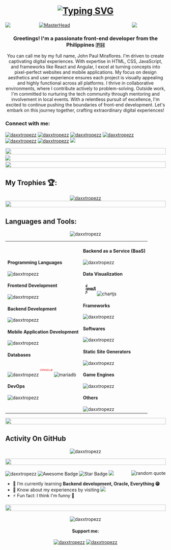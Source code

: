 <h1 align="center">
    <a href="https://daxxtropezz.github.io">
        <img src="https://readme-typing-svg.herokuapp.com?font=Anurati&weight=500&size=23&pause=1000&color=8B0CF7F6&background=FFFFFF00&center=true&random=true&width=500&height=70&lines=Hallo,+I'm+Daxxtropezz+%F0%9F%98%8E;I'm+a+Developer+%F0%9F%91%A8%F0%9F%8F%BB%E2%80%8D%F0%9F%92%BB;%F0%9F%90%B1%E2%80%8D%F0%9F%9A%80+Welcome+to+my+Github+Profile+%F0%9F%90%B1%E2%80%8D%F0%9F%9A%80;You+can+call+me+Hale%2FPaul%2FJP+%F0%9F%A4%97" alt="Typing SVG" />
    </a>
</h1>

<!--
<p align="center">
    <img src="https://spotify-recently-played-readme.vercel.app/api?user=r4fxmiqztrsfk4nguvlzjxr57&count=4" />
</p>
-->

[![MasterHead](https://mir-s3-cdn-cf.behance.net/project_modules/max_1200/bbefa799786133.5efa9bf3d1b49.gif)](https://daxxtropezz.github.io)
<img align="left" src="https://user-images.githubusercontent.com/65187002/144930161-2f783401-8d27-4fdf-a2f7-cc0ba32f1f1f.gif" width="21%" style="display:inline;"><img align="right" src="https://user-images.githubusercontent.com/65187002/144930161-2f783401-8d27-4fdf-a2f7-cc0ba32f1f1f.gif" width="21%" style="display:inline;">

<h3 align="center">Greetings! I'm a passionate front-end developer from the Philippines 🇵🇭</h3>
<p align="center">You can call me by my full name, John Paul Miraflores. I'm driven to create captivating digital experiences. With expertise in HTML, CSS, JavaScript, and frameworks like React and Angular, I excel at turning concepts into pixel-perfect websites and mobile applications. My focus on design aesthetics and user experience ensures each project is visually appealing and highly functional across all platforms. I thrive in collaborative environments, where I contribute actively to problem-solving. Outside work, I'm committed to nurturing the tech community through mentoring and involvement in local events. With a relentless pursuit of excellence, I'm excited to continue pushing the boundaries of front-end development. Let's embark on this journey together, crafting extraordinary digital experiences!</p>
<h3 align="left">Connect with me:</h3>
<p align="left">
    <a href="https://www.behance.net/daxxtropezz"><img src="https://raw.githubusercontent.com/rahuldkjain/github-profile-readme-generator/master/src/images/icons/Social/behance.svg" alt="daxxtropezz" height="50" width="50" /></a>
    <a href="https://fb.com/daxxtropezz"><img src="https://raw.githubusercontent.com/rahuldkjain/github-profile-readme-generator/master/src/images/icons/Social/facebook.svg" alt="daxxtropezz" height="50" width="50" /></a>
    <a href="https://linkedin.com/in/daxxtropezz"><img src="https://skillicons.dev/icons?i=linkedin" alt="daxxtropezz" /></a>
    <a href="https://stackoverflow.com/users/21004406"><img src="https://skillicons.dev/icons?i=stackoverflow" alt="daxxtropezz" /></a>
    <a href="https://instagram.com/daxxtropezz"><img src="https://skillicons.dev/icons?i=instagram" alt="daxxtropezz" /></a>
    <a href="mailto:miraflores.john@gmail.com"><img src="https://skillicons.dev/icons?i=gmail" alt="daxxtropezz" /></a>
    <img src="https://raw.githubusercontent.com/innng/innng/master/assets/kyubey.gif" height="40" />
</p>
<img src="https://i.imgur.com/dBaSKWF.gif" height="20" width="100%"> <!-- separator -->
<!-- Contribution Graph -->
 <img src="https://github-readme-activity-graph.vercel.app/graph?username=Daxxtropezz&theme=dracula" /> <!-- 26-08-24-->
<img src="https://i.imgur.com/dBaSKWF.gif" height="20" width="100%"> <!-- separator -->

## My Trophies 🏆:
<div align="center">
    <!-- Trophy -->
    <a href="https://daxxtropezz.github.io">
        <img align="center" src="https://github-profile-trophy.vercel.app/?username=daxxtropezz&theme=dracula&row=2&column=3&no-frame=true" alt="daxxtropezz" />
    </a>
</div>
<img src="https://i.imgur.com/dBaSKWF.gif" height="20" width="100%"> <!-- separator -->

## Languages and Tools:
<p align="center">
    <!-- Most Languages Used -->
    <img src="https://github-readme-stats.vercel.app/api/top-langs?username=daxxtropezz&show_icons=true&theme=dracula&locale=en&layout=compact" alt="daxxtropezz" /> 
    <table width="100%" align="center">
    <tr>
        <td>
            <!-- cs, ts --><h4>Programming Languages</h4><img src="https://skillicons.dev/icons?i=java,js,php,cpp,python&perline=5" alt="daxxtropezz" />
            <!-- angular, pug, babel --><h4>Frontend Development</h4><img src="https://skillicons.dev/icons?i=react,bootstrap,css,html,sass,tailwind,materialui&perline=5" alt="daxxtropezz" />
            <!-- graphql --><h4>Backend Development</h4><img src="https://skillicons.dev/icons?i=nodejs,spring,express,nginx,nestjs&perline=5" alt="daxxtropezz" />
            <h4>Mobile Application Development</h4><img src="https://skillicons.dev/icons?i=androidstudio,flutter,dart" alt="daxxtropezz" />
            <h4>Databases</h4>
            <div>
                <img src="https://skillicons.dev/icons?i=mongodb,mysql" alt="daxxtropezz" />
                <img src="https://raw.githubusercontent.com/devicons/devicon/master/icons/oracle/oracle-original.svg" alt="oracle" width="40" height="40" />
                <img src="https://www.vectorlogo.zone/logos/mariadb/mariadb-icon.svg" alt="mariadb" width="40" height="40" />
            </div>
            <h4>DevOps</h4><img src="https://skillicons.dev/icons?i=aws,docker,gcp" alt="daxxtropezz" />        
        </td>
        <td>
            <h4>Backend as a Service (BaaS)</h4><img src="https://skillicons.dev/icons?i=firebase" alt="daxxtropezz" />
            <h4>Data Visualization</h4>
                <div>
                    <img src="https://raw.githubusercontent.com/Hardik0307/Hardik0307/master/assets/canvasjs-charts.svg" alt="canvasjs" width="40" height="40" />
                    <img src="https://www.chartjs.org/media/logo-title.svg" alt="chartjs" width="40" height="40" />    
                </div>
            <h4>Frameworks</h4><img src="https://skillicons.dev/icons?i=laravel,dotnet" alt="daxxtropezz" />
            <h4>Softwares</h4><img src="https://skillicons.dev/icons?i=ai,ps,figma,blender,postman" alt="daxxtropezz" />
            <h4>Static Site Generators</h4><img src="https://skillicons.dev/icons?i=nextjs" alt="daxxtropezz" />
            <h4>Game Engines</h4><img src="https://skillicons.dev/icons?i=unity" alt="daxxtropezz" />
            <h4>Others</h4><img src="https://skillicons.dev/icons?i=linux,git,anaconda,bitbucket,eclipse,sublime,vscode,visualstudio,ubuntu,wordpress,notion,codepen&perline=5" alt="daxxtropezz" />
        </td>
    </tr>
    </table>
</p>
<img src="https://i.imgur.com/dBaSKWF.gif" height="20" width="100%"> <!-- separator -->

## Activity On GitHub
<p align="center">
    <!-- Activities -->
<!--   <img align="center" src="https://github-contributor-stats.vercel.app/api?username=daxxtropezz&limit=5&theme=dracula&combine_all_yearly_contributions=truedracula" alt="daxxtropezz" /> -->
  <img align="center" src="https://github-readme-streak-stats.herokuapp.com/?user=daxxtropezz&theme=dracula" alt="daxxtropezz" />
</p>
<img src="https://i.imgur.com/dBaSKWF.gif" height="20" width="100%"> <!-- separator -->

<!-- COL -->
<div align="center">
<div align="right">
    <img align="right" alt="random quote" src="https://quotes-github-readme.vercel.app/api?type=horizontal&theme=dracula&border=true&quote=Everyone%20in%20this%20country%20should%20learn%20how%20to%20program%20because%20it%20teaches%20you%20how%20to%20think&author=Steve%20Jobs">
<!--     <img align="right" alt="random quote" src="https://quotes-github-readme.vercel.app/api?type=horizontal&theme=dracula&border=true&quote=It's%20funny%20how%20sometimes%20the%20people%20you'd%20take%20a%20bullet%20for,%20are%20the%20ones%20behind%20the%20trigger"> 26-08-24-->
</div>
    
<div align="left">
    <p align="left">
        <img src="https://komarev.com/ghpvc/?username=daxxtropezz&label=Visitors&color=7a0eb4&style=flat-square&base=23000&abbreviated=true" alt="daxxtropezz">
        <img src="https://cdn.rawgit.com/sindresorhus/awesome/d7305f38d29fed78fa85652e3a63e154dd8e8829/media/badge.svg" alt="Awesome Badge">
        <img src="https://img.shields.io/static/v1?label=%F0%9F%8C%9F&message=Wake%20Up%20to%20Reality&style=style=flat&color=0f468a" alt="Star Badge"> 
        <a href="mailto:miraflores.john@gmail.com"> <img src="https://img.shields.io/badge/Let's%20Reach%20Out-3a3a47?logo=gmail&logoColor=blue" /> </a>
    </p>
            
- 🌱 I’m currently learning **Backend development, Oracle, Everything 😁**<br> 
- 📄 Know about my experiences by visiting <a href="https://daxxtropezz.github.io"> <img src="https://img.shields.io/badge/My%20Portfolio-3a3a47?style=for-the-badge" /> </a><br>
- ⚡ Fun fact: I think I'm funny 🤪<br> 
</div>
</div>
<img src="https://i.imgur.com/dBaSKWF.gif" height="20" width="100%"> <!-- separator -->
<!-- COL -->

<!-- Footer -->  
<p align="center">
    <img src="https://github.com/images/modules/search/light.png" alt="daxxtropezz" width="40%" />
    <br>
    <h4 align="center">
        Support me:
    </h4>
</p>
<div align="center">
    <a href="https://ko-fi.com/daxxtropezz"><img height='64' style='border:0px;height:64px;' src='https://storage.ko-fi.com/cdn/kofi5.png?v=3' border='0' alt='daxxtropezz' /></a>
    <a href="https://www.buymeacoffee.com/daxxtropezz"><img height='64' style='border:0px;height:64px;' src='https://cdn.buymeacoffee.com/buttons/v2/default-blue.png' border='0' alt='daxxtropezz' /></a> 
</div>

